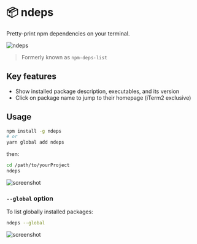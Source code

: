 <p align="center">
	<h1>📦 ndeps</h1>
	<p>Pretty-print npm dependencies on your terminal.</p>
	<img alt="ndeps" src="https://github.com/uetchy/ndeps/blob/master/.readme/screen2.png?raw=true" />
</p>

> Formerly known as `npm-deps-list`

## Key features

- Show installed package description, executables, and its version
- Click on package name to jump to their homepage (iTerm2 exclusive)

## Usage

```bash
npm install -g ndeps
# or
yarn global add ndeps
```

then:

```bash
cd /path/to/yourProject
ndeps
```

![screenshot](https://github.com/uetchy/ndeps/blob/master/.readme/screen2.png?raw=true)

### `--global` option

To list globally installed packages:

```bash
ndeps --global
```

![screenshot](https://github.com/uetchy/ndeps/blob/master/.readme/screen3.png?raw=true)